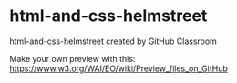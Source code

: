 # html-and-css-helmstreet
html-and-css-helmstreet created by GitHub Classroom

Make your own preview with this: https://www.w3.org/WAI/EO/wiki/Preview_files_on_GitHub
